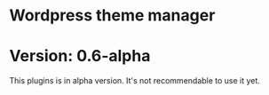 # Wordpress theme manager
# Version: 0.6-alpha

This plugins is in alpha version. It's not recommendable to use it yet. 
